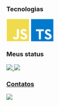 ### Tecnologias
<div>
  <img align="center" alt="Kenji-Js" height="60" src="https://raw.githubusercontent.com/devicons/devicon/master/icons/javascript/javascript-plain.svg">
  <img align="center" alt="Kenji-Ts" height="60" src="https://raw.githubusercontent.com/devicons/devicon/master/icons/typescript/typescript-plain.svg">
</div>

### Meus status
<div>
  <a href="https://github.com/kenjisakai-dev">
  <img height="180em" src="https://github-readme-stats.vercel.app/api/top-langs/?username=kenjisakai-dev&layout=compact&theme=dark"/>
  <img height="180em" src="https://github-readme-stats.vercel.app/api?username=kenjisakai-dev&show_icons=true&theme=dark&include_all_commits=true&count_private=true"/>
</div>

### Contatos
<div>
  <a href="https://linkedin.com/in/kenji-sakai-4bb86b251">
    <img src="https://img.shields.io/badge/LinkedIn-0077B5?style=for-the-badge&logo=linkedin&logoColor=white"/>
  </a>
</div>

